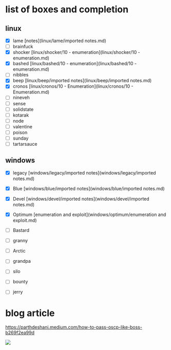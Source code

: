 
# list of boxes and completion

## linux
- [x] lame [notes](linux/lame/imported notes.md)
- [ ] brainfuck
- [x] shocker [linux/shocker/10 - enumeration](linux/shocker/10 - enumeration.md)
- [x] bashed [linux/bashed/10 - enumeration](linux/bashed/10 - enumeration.md)
- [ ] nibbles
- [x] beep [linux/beep/imported notes](linux/beep/imported notes.md)
- [x] cronos [linux/cronos/10 - Enumeration](linux/cronos/10 - Enumeration.md)
- [ ] nineveh
- [ ] sense
- [ ] solidstate
- [ ] kotarak
- [ ] node
- [ ] valentine
- [ ] poison
- [ ] sunday
- [ ] tartarsauce

## windows
- [x] legacy [windows/legacy/imported notes](windows/legacy/imported notes.md)
- [x] Blue [windows/blue/imported notes](windows/blue/imported notes.md)
- [x] Devel [windows/devel/imported notes](windows/devel/imported notes.md)
- [x] Optimum [enumeration and exploit](windows/optimum/enumeration and exploit.md)
- [ ] Bastard
- [ ] granny
- [ ] Arctic
- [ ] grandpa
- [ ] silo
- [ ] bounty
- [ ] jerry


# blog article
https://parthdeshani.medium.com/how-to-pass-oscp-like-boss-b269f2ea99d

![](https://miro.medium.com/max/624/1*9sYQDk8zc5HBZyhQJ9D8dA.jpeg)
